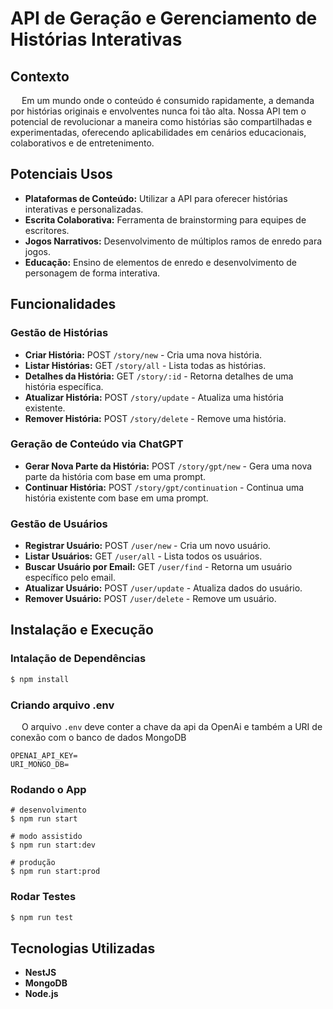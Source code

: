 # API de Geração e Gerenciamento de Histórias Interativas

## Contexto

&emsp; Em um mundo onde o conteúdo é consumido rapidamente, a demanda por histórias originais e envolventes nunca foi tão alta. Nossa API tem o potencial de revolucionar a maneira como histórias são compartilhadas e experimentadas, oferecendo aplicabilidades em cenários educacionais, colaborativos e de entretenimento.

## Potenciais Usos

- **Plataformas de Conteúdo:** Utilizar a API para oferecer histórias interativas e personalizadas.
- **Escrita Colaborativa:** Ferramenta de brainstorming para equipes de escritores.
- **Jogos Narrativos:** Desenvolvimento de múltiplos ramos de enredo para jogos.
- **Educação:** Ensino de elementos de enredo e desenvolvimento de personagem de forma interativa.

## Funcionalidades

### Gestão de Histórias

- **Criar História:** POST `/story/new` - Cria uma nova história.
- **Listar Histórias:** GET `/story/all` - Lista todas as histórias.
- **Detalhes da História:** GET `/story/:id` - Retorna detalhes de uma história específica.
- **Atualizar História:** POST `/story/update` - Atualiza uma história existente.
- **Remover História:** POST `/story/delete` - Remove uma história.

### Geração de Conteúdo via ChatGPT

- **Gerar Nova Parte da História:** POST `/story/gpt/new` - Gera uma nova parte da história com base em uma prompt.
- **Continuar História:** POST `/story/gpt/continuation` - Continua uma história existente com base em uma prompt.

### Gestão de Usuários

- **Registrar Usuário:** POST `/user/new` - Cria um novo usuário.
- **Listar Usuários:** GET `/user/all` - Lista todos os usuários.
- **Buscar Usuário por Email:** GET `/user/find` - Retorna um usuário específico pelo email.
- **Atualizar Usuário:** POST `/user/update` - Atualiza dados do usuário.
- **Remover Usuário:** POST `/user/delete` - Remove um usuário.

## Instalação e Execução

### Intalação de Dependências

```bash
$ npm install
```

### Criando arquivo .env
&emsp; O arquivo `.env` deve conter a chave da api da OpenAi e também a URI de conexão com o banco de dados MongoDB

```
OPENAI_API_KEY= 
URI_MONGO_DB=
```

### Rodando o App

```bashv
# desenvolvimento
$ npm run start

# modo assistido
$ npm run start:dev

# produção
$ npm run start:prod
```

### Rodar Testes

```bash
$ npm run test
```

## Tecnologias Utilizadas
- **NestJS**
- **MongoDB**
- **Node.js**